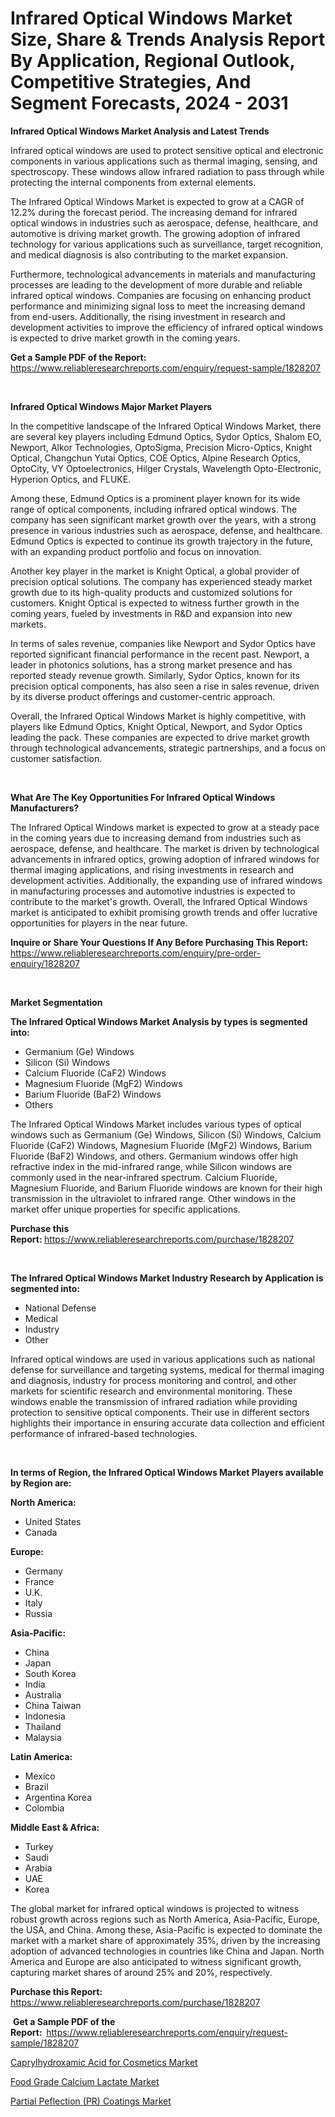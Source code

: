 <p><h1>Infrared Optical Windows Market Size, Share & Trends Analysis Report By Application, Regional Outlook, Competitive Strategies, And Segment Forecasts, 2024 - 2031</h1></p><p><strong>Infrared Optical Windows Market Analysis and Latest Trends</strong></p>
<p><p>Infrared optical windows are used to protect sensitive optical and electronic components in various applications such as thermal imaging, sensing, and spectroscopy. These windows allow infrared radiation to pass through while protecting the internal components from external elements.</p><p>The Infrared Optical Windows Market is expected to grow at a CAGR of 12.2% during the forecast period. The increasing demand for infrared optical windows in industries such as aerospace, defense, healthcare, and automotive is driving market growth. The growing adoption of infrared technology for various applications such as surveillance, target recognition, and medical diagnosis is also contributing to the market expansion.</p><p>Furthermore, technological advancements in materials and manufacturing processes are leading to the development of more durable and reliable infrared optical windows. Companies are focusing on enhancing product performance and minimizing signal loss to meet the increasing demand from end-users. Additionally, the rising investment in research and development activities to improve the efficiency of infrared optical windows is expected to drive market growth in the coming years.</p></p>
<p><strong>Get a Sample PDF of the Report:&nbsp;</strong> <a href="https://www.reliableresearchreports.com/enquiry/request-sample/1828207">https://www.reliableresearchreports.com/enquiry/request-sample/1828207</a></p>
<p>&nbsp;</p>
<p><strong>Infrared Optical Windows Major Market Players</strong></p>
<p><p>In the competitive landscape of the Infrared Optical Windows Market, there are several key players including Edmund Optics, Sydor Optics, Shalom EO, Newport, Alkor Technologies, OptoSigma, Precision Micro-Optics, Knight Optical, Changchun Yutai Optics, COE Optics, Alpine Research Optics, OptoCity, VY Optoelectronics, Hilger Crystals, Wavelength Opto-Electronic, Hyperion Optics, and FLUKE.</p><p>Among these, Edmund Optics is a prominent player known for its wide range of optical components, including infrared optical windows. The company has seen significant market growth over the years, with a strong presence in various industries such as aerospace, defense, and healthcare. Edmund Optics is expected to continue its growth trajectory in the future, with an expanding product portfolio and focus on innovation.</p><p>Another key player in the market is Knight Optical, a global provider of precision optical solutions. The company has experienced steady market growth due to its high-quality products and customized solutions for customers. Knight Optical is expected to witness further growth in the coming years, fueled by investments in R&D and expansion into new markets.</p><p>In terms of sales revenue, companies like Newport and Sydor Optics have reported significant financial performance in the recent past. Newport, a leader in photonics solutions, has a strong market presence and has reported steady revenue growth. Similarly, Sydor Optics, known for its precision optical components, has also seen a rise in sales revenue, driven by its diverse product offerings and customer-centric approach.</p><p>Overall, the Infrared Optical Windows Market is highly competitive, with players like Edmund Optics, Knight Optical, Newport, and Sydor Optics leading the pack. These companies are expected to drive market growth through technological advancements, strategic partnerships, and a focus on customer satisfaction.</p></p>
<p>&nbsp;</p>
<p><strong>What Are The Key Opportunities For Infrared Optical Windows Manufacturers?</strong></p>
<p><p>The Infrared Optical Windows market is expected to grow at a steady pace in the coming years due to increasing demand from industries such as aerospace, defense, and healthcare. The market is driven by technological advancements in infrared optics, growing adoption of infrared windows for thermal imaging applications, and rising investments in research and development activities. Additionally, the expanding use of infrared windows in manufacturing processes and automotive industries is expected to contribute to the market's growth. Overall, the Infrared Optical Windows market is anticipated to exhibit promising growth trends and offer lucrative opportunities for players in the near future.</p></p>
<p><strong>Inquire or Share Your Questions If Any Before Purchasing This Report:</strong> <a href="https://www.reliableresearchreports.com/enquiry/pre-order-enquiry/1828207">https://www.reliableresearchreports.com/enquiry/pre-order-enquiry/1828207</a></p>
<p>&nbsp;</p>
<p><strong>Market Segmentation</strong></p>
<p><strong>The Infrared Optical Windows Market Analysis by types is segmented into:</strong></p>
<p><ul><li>Germanium (Ge) Windows</li><li>Silicon (Si) Windows</li><li>Calcium Fluoride (CaF2) Windows</li><li>Magnesium Fluoride (MgF2) Windows</li><li>Barium Fluoride (BaF2) Windows</li><li>Others</li></ul></p>
<p><p>The Infrared Optical Windows Market includes various types of optical windows such as Germanium (Ge) Windows, Silicon (Si) Windows, Calcium Fluoride (CaF2) Windows, Magnesium Fluoride (MgF2) Windows, Barium Fluoride (BaF2) Windows, and others. Germanium windows offer high refractive index in the mid-infrared range, while Silicon windows are commonly used in the near-infrared spectrum. Calcium Fluoride, Magnesium Fluoride, and Barium Fluoride windows are known for their high transmission in the ultraviolet to infrared range. Other windows in the market offer unique properties for specific applications.</p></p>
<p><strong>Purchase this Report:&nbsp;</strong><a href="https://www.reliableresearchreports.com/purchase/1828207">https://www.reliableresearchreports.com/purchase/1828207</a></p>
<p>&nbsp;</p>
<p><strong>The Infrared Optical Windows Market Industry Research by Application is segmented into:</strong></p>
<p><ul><li>National Defense</li><li>Medical</li><li>Industry</li><li>Other</li></ul></p>
<p><p>Infrared optical windows are used in various applications such as national defense for surveillance and targeting systems, medical for thermal imaging and diagnosis, industry for process monitoring and control, and other markets for scientific research and environmental monitoring. These windows enable the transmission of infrared radiation while providing protection to sensitive optical components. Their use in different sectors highlights their importance in ensuring accurate data collection and efficient performance of infrared-based technologies.</p></p>
<p>&nbsp;</p>
<p><strong>In terms of Region, the Infrared Optical Windows Market Players available by Region are:</strong></p>
<p>
    <p> <strong> North America: </strong>
        <ul>
            <li>United States</li>
            <li>Canada</li>
        </ul>
        </p> 
    <p> <strong> Europe: </strong>
        <ul>
            <li>Germany</li>
            <li>France</li>
            <li>U.K.</li>
            <li>Italy</li>
            <li>Russia</li>
        </ul>
        </p> 
    <p> <strong> Asia-Pacific: </strong>
        <ul>
            <li>China</li>
            <li>Japan</li>
            <li>South Korea</li>
            <li>India</li>
            <li>Australia</li>
            <li>China Taiwan</li>
            <li>Indonesia</li>
            <li>Thailand</li>
            <li>Malaysia</li>
        </ul>
        </p> 
    <p> <strong> Latin America: </strong>
        <ul>
            <li>Mexico</li>
            <li>Brazil</li>
            <li>Argentina Korea</li>
            <li>Colombia</li>
        </ul>
        </p> 
    <p> <strong> Middle East & Africa: </strong>
        <ul>
            <li>Turkey</li>
            <li>Saudi</li>
            <li>Arabia</li>
            <li>UAE</li>
            <li>Korea</li>
        </ul>
    </p>
    </p>
<p><p>The global market for infrared optical windows is projected to witness robust growth across regions such as North America, Asia-Pacific, Europe, the USA, and China. Among these, Asia-Pacific is expected to dominate the market with a market share of approximately 35%, driven by the increasing adoption of advanced technologies in countries like China and Japan. North America and Europe are also anticipated to witness significant growth, capturing market shares of around 25% and 20%, respectively.</p></p>
<p><strong>Purchase this Report: </strong><a href="https://www.reliableresearchreports.com/purchase/1828207">https://www.reliableresearchreports.com/purchase/1828207</a></p>
<p>&nbsp;<strong>Get a Sample PDF of the Report:&nbsp;&nbsp;</strong><a href="https://www.reliableresearchreports.com/enquiry/request-sample/1828207">https://www.reliableresearchreports.com/enquiry/request-sample/1828207</a></p>
<p><strong></strong></p>
<p><p><a href="https://github.com/juniordelafrance/Market-Research-Report-List-2/blob/main/caprylhydroxamic-acid-for-cosmetics-market.md">Caprylhydroxamic Acid for Cosmetics Market</a></p><p><a href="https://github.com/rahu1506/Market-Research-Report-List-3/blob/main/food-grade-calcium-lactate-market.md">Food Grade Calcium Lactate Market</a></p><p><a href="https://github.com/jaidynmorantestelletmjzya/Market-Research-Report-List-1/blob/main/partial-peflection-pr-coatings-market.md">Partial Peflection (PR) Coatings Market</a></p></p>